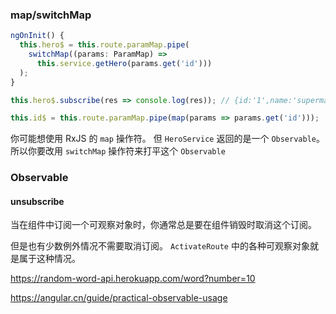 ### map/switchMap

```typescript
ngOnInit() {
  this.hero$ = this.route.paramMap.pipe(
    switchMap((params: ParamMap) =>
      this.service.getHero(params.get('id')))
  );
}

this.hero$.subscribe(res => console.log(res)); // {id:'1',name:'superman'}

this.id$ = this.route.paramMap.pipe(map(params => params.get('id')));
```

你可能想使用 RxJS 的 `map` 操作符。 但 `HeroService` 返回的是一个 `Observable`。 所以你要改用 `switchMap` 操作符来打平这个 `Observable`

### Observable

#### unsubscribe

当在组件中订阅一个可观察对象时，你通常总是要在组件销毁时取消这个订阅。

但是也有少数例外情况不需要取消订阅。 `ActivateRoute` 中的各种可观察对象就是属于这种情况。

https://random-word-api.herokuapp.com/word?number=10

<https://angular.cn/guide/practical-observable-usage>
